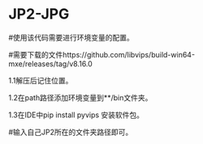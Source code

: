# JP2-JPG
#使用该代码需要进行环境变量的配置。

#需要下载的文件https://github.com/libvips/build-win64-mxe/releases/tag/v8.16.0

  1.1解压后记住位置。
  
  1.2在path路径添加环境变量到**/bin文件夹。
  
  1.3在IDE中pip install pyvips 安装软件包。
  
 #输入自己JP2所在的文件夹路径即可。
